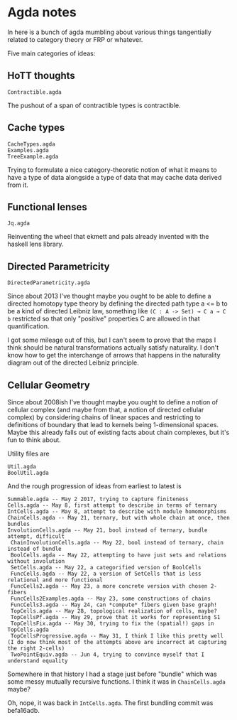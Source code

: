 # Agda notes

In here is a bunch of agda mumbling about various things tangentially
related to category theory or FRP or whatever.

Five main categories of ideas:

## HoTT thoughts

	Contractible.agda

The pushout of a span of contractible types is contractible.

## Cache types

    CacheTypes.agda
    Examples.agda
    TreeExample.agda

Trying to formulate a nice category-theoretic notion of what it means
to have a type of data alongside a type of data that may cache data
derived from it.

## Functional lenses

    Jq.agda

Reinventing the wheel that ekmett and pals already invented with the
haskell lens library.

## Directed Parametricity

    DirectedParametricity.agda

Since about 2013 I've thought maybe you ought to be able to
define a directed homotopy type theory by defining the directed path
type a <= b to be a kind of directed Leibniz law, something like
`(C : A -> Set) → C a → C b` restricted so that only "positive" properties C
are allowed in that quantification.

I got some mileage out of this, but I can't seem to prove that the
maps I think should be natural transformations actually satisfy
naturality. I don't know how to get the interchange of arrows that
happens in the naturality diagram out of the directed Leibniz
principle.

## Cellular Geometry

Since about 2008ish I've thought maybe you ought to define a notion of
cellular complex (and maybe from that, a notion of directed cellular
complex) by considering chains of linear spaces and restricting to
definitions of boundary that lead to kernels being 1-dimensional
spaces. Maybe this already falls out of existing facts about chain
complexes, but it's fun to think about.

Utility files are

    Util.agda
    BoolUtil.agda

And the rough progression of ideas from earliest to latest is

    Summable.agda -- May 2 2017, trying to capture finiteness
    Cells.agda -- May 8, first attempt to describe in terms of ternary
    IntCells.agda -- May 8, attempt to describe with module homomorphisms
    ChainCells.agda -- May 21, ternary, but with whole chain at once, then bundles
    InvolutionCells.agda -- May 21, bool instead of ternary, bundle attempt, difficult
	 ChainInvolutionCells.agda -- May 22, bool instead of ternary, chain instead of bundle
	 BoolCells.agda -- May 22, attempting to have just sets and relations without involution
	 SetCells.agda -- May 22, a categorified version of BoolCells
	 FuncCells.agda -- May 22, a version of SetCells that is less relational and more functional
	 FuncCells2.agda -- May 23, a more concrete version with chosen 2-fibers
	 FuncCells2Examples.agda -- May 23, some constructions of chains
	 FuncCells3.agda -- May 24, can *compute* fibers given base graph!
	 TopCells.agda -- May 28, topological realization of cells, maybe?
	 TopCellsPf.agda -- May 29, prove that it works for representing S1
	 TopCellsFix.agda -- May 30, trying to fix the (spatial!) gaps in TopCells.agda
	 TopCellsProgressive.agda -- May 31, I think I like this pretty well
    (I do now think most of the attempts above are incorrect at capturing the right 2-cells)
	 TwoPointEquiv.agda -- Jun 4, trying to convince myself that I understand equality

Somewhere in that history I had a stage just before "bundle" which was
some messy mutually recursive functions. I think it was in
`ChainCells.agda` maybe?

Oh, nope, it was back in `IntCells.agda`. The first bundling commit was
befa16adb.

